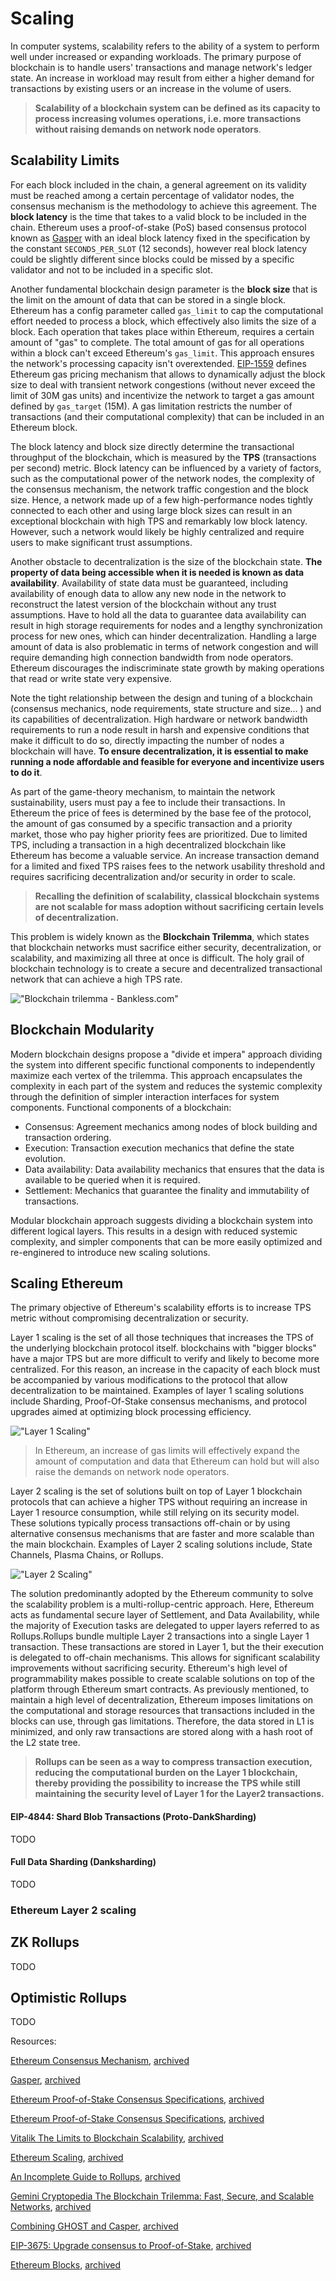 # Scaling
In computer systems, scalability refers to the ability of a system to perform well under increased or expanding workloads. The primary purpose of blockchain is to handle users' transactions and manage network's ledger state. An increase in workload may result from either a higher demand for transactions by existing users or an increase in the volume of users.
> **Scalability of a blockchain system can be defined as its capacity to process increasing volumes operations, i.e. more transactions without raising demands on network node operators**.

## Scalability Limits
For each block included in the chain, a general agreement on its validity must be reached among a certain percentage of validator nodes, the consensus mechanism is the methodology to achieve this agreement. The **block latency** is the time that takes to a valid block to be included in the chain. 
Ethereum uses a  proof-of-stake (PoS) based consensus protocol known as [Gasper](https://eips.ethereum.org/assets/eip-2982/arxiv-2003.03052-Combining-GHOST-and-Casper.pdf) with an ideal block latency fixed in the specification by the constant  `SECONDS_PER_SLOT` (12 seconds), however real block latency could be slightly different since blocks could be missed by a specific validator and not to be included in a specific slot.
 
 Another fundamental blockchain design parameter is the **block size** that is the limit on the amount of data that can be stored in a single block. Ethereum has a config parameter called `gas_limit` to cap the computational effort needed to process a block, which effectively also limits the size of a block. Each operation that takes place within Ethereum,  requires a certain amount of "gas" to complete. The total amount of gas for all operations within a block can't exceed Ethereum's `gas_limit`. This approach ensures the network's processing capacity isn't overextended. [EIP-1559](https://eips.ethereum.org/EIPS/eip-1559) defines Ethereum gas pricing mechanism that allows to dynamically adjust the block size to deal with transient network congestions (without never exceed the limit of 30M gas units) and incentivize the network to target a gas amount defined by `gas_target` (15M). A gas limitation restricts the number of transactions (and their computational complexity) that can be included in an Ethereum block.

The block latency and block size directly determine the transactional throughput of the blockchain, which is measured by the **TPS** (transactions per second) metric.  Block latency can be influenced by a variety of factors, such as the computational power of the network nodes, the complexity of the consensus mechanism, the network traffic congestion and the block size. Hence, a network made up of a few high-performance nodes tightly connected to each other and using large block sizes can result in an exceptional blockchain with high TPS and remarkably low block latency. However, such a network would likely be highly centralized and require users to make significant trust assumptions.

Another obstacle to decentralization is the size of the blockchain state. **The property of data being accessible when it is needed is known as data availability**. Availability of state data must be guaranteed, including availability of enough data to allow any new node in the network to reconstruct the latest version of the blockchain without any trust assumptions. Have to hold all the data to guarantee data availability can result in high storage requirements for nodes and a lengthy synchronization process for new ones, which can hinder decentralization. Handling a large amount of data is also problematic in terms of network congestion and will require demanding high connection bandwidth from node operators. Ethereum discourages the indiscriminate state growth by making operations that read or write state very expensive.

Note the tight relationship between the design and tuning of a blockchain (consensus mechanics, node requirements, state structure and size… ) and its capabilities of decentralization. High hardware or network bandwidth requirements to run a node result in harsh and expensive conditions that make it difficult to do so, directly impacting the number of nodes a blockchain will have. **To ensure decentralization, it is essential to make running a node affordable and feasible for everyone and incentivize users to do it**.

As part of the game-theory mechanism, to maintain the network sustainability, users must pay a fee to include their transactions. In Ethereum the price of fees is determined by the base fee of the protocol, the amount of gas consumed by a specific transaction and a priority market, those who pay higher priority fees are prioritized. Due to limited TPS, including a transaction in a high decentralized blockchain like Ethereum has become a valuable service. An increase transaction demand for a limited and fixed TPS raises fees to the network usability threshold and requires sacrificing decentralization and/or security in order to scale.

> **Recalling the definition of scalability, classical blockchain systems are not scalable for mass adoption without sacrificing certain levels of decentralization.** 

This problem is widely known as the **Blockchain Trilemma**, which states that blockchain networks must sacrifice either security, decentralization, or scalability, and maximizing all three at once is difficult. The holy grail of blockchain technology is to create a secure and decentralized transactional network that can achieve a high TPS rate.


!["Blockchain trilemma - Bankless.com"](./img/scaling/blockchain-trilemma.png "Blockchain trilemma - Bankless.com")

##  Blockchain Modularity
Modern blockchain designs propose a "divide et impera" approach dividing the system into different specific functional components to independently maximize each vertex of the trilemma. This approach encapsulates the complexity in each part of the system and reduces the systemic complexity through the definition of simpler interaction interfaces for system components. 
Functional components of a blockchain:

- Consensus: Agreement mechanics among nodes of block building and transaction ordering.
- Execution: Transaction execution mechanics that define the state evolution.
- Data availability: Data availability mechanics that ensures that the data is available to be queried when it is required.
- Settlement: Mechanics that guarantee the finality and immutability of transactions.

Modular blockchain approach suggests dividing a blockchain system into different logical layers. This results in a design with reduced systemic complexity, and simpler components that can be more easily optimized and re-enginered to introduce new scaling solutions.

## Scaling Ethereum
The primary objective of Ethereum's scalability efforts is to increase TPS metric without compromising decentralization or security. 

Layer 1 scaling is the set of all those techniques that increases the TPS of the underlying blockchain protocol itself. blockchains with "bigger blocks" have a major TPS but are more difficult to verify and likely to become more centralized. For this reason, an increase in the capacity of each block must be accompanied by various modifications to the protocol that allow decentralization to be maintained. Examples of layer 1 scaling solutions include Sharding, Proof-Of-Stake consensus mechanisms, and protocol upgrades aimed at optimizing block processing efficiency.

!["Layer 1 Scaling"](./img/scaling/layer-1-scaling.png "Layer 1 Scaling")

> In Ethereum, an increase of gas limits will effectively expand the amount of computation and data that Ethereum can hold but will also raise the demands on network node operators.

Layer 2 scaling is the set of solutions built on top of Layer 1 blockchain protocols that can achieve a higher TPS without requiring an increase in Layer 1 resource consumption, while still relying on its security model. These solutions typically process transactions off-chain or by using alternative consensus mechanisms that are faster and more scalable than the main blockchain. Examples of Layer 2 scaling solutions include, State Channels, Plasma Chains, or Rollups.

!["Layer 2 Scaling"](./img/scaling/layer-2-scaling.png "Layer 2 Scaling")

 The solution predominantly adopted by the Ethereum community to solve the scalability problem is a multi-rollup-centric approach. Here,  Ethereum acts as fundamental secure layer of Settlement, and Data Availability, while the majority of Execution tasks are delegated to upper layers referred to as Rollups.Rollups bundle multiple Layer 2 transactions into a single Layer 1 transaction. These transactions are stored in Layer 1, but the their execution is delegated to off-chain mechanisms. This allows for significant scalability improvements without sacrificing security. Ethereum's high level of programmability makes possible to create scalable solutions on top of the platform through Ethereum smart contracts. As previously mentioned, to maintain a high level of decentralization, Ethereum imposes limitations on the computational and storage resources that transactions included in the blocks can use, through gas limitations. Therefore, the data stored in L1 is minimized, and only raw transactions are stored along with a hash root of the L2 state tree.

> **Rollups can be seen as a way to compress transaction execution, reducing the computational burden on the Layer 1 blockchain, thereby providing the possibility to increase the TPS while still maintaining the security level of Layer 1 for the Layer2 transactions.**



#### EIP-4844: Shard Blob Transactions (Proto-DankSharding)
TODO

#### Full Data Sharding (Danksharding)
TODO

### Ethereum Layer 2 scaling
## ZK Rollups
TODO

## Optimistic Rollups
TODO

Resources:

[Ethereum Consensus Mechanism](https://ethereum.org/developers/docs/consensus-mechanisms), [archived](https://web.archive.org/web/20240214225609/https://ethereum.org/developers/docs/consensus-mechanisms)

[Gasper](https://ethereum.org/developers/docs/consensus-mechanisms/pos/gasper), [archived](https://web.archive.org/web/20240214225630/https://ethereum.org/developers/docs/consensus-mechanisms/pos/gasper)

[Ethereum Proof-of-Stake Consensus Specifications](https://github.com/ethereum/consensus-specs/tree/dev?tab=readme-ov-file#ethereum-proof-of-stake-consensus-specifications), [archived](https://web.archive.org/web/20240208050731/https://github.com/ethereum/consensus-specs/tree/dev)

[Ethereum Proof-of-Stake Consensus Specifications](https://ethereum.github.io/consensus-specs/), [archived](https://web.archive.org/web/20240217155014/https://ethereum.github.io/consensus-specs/)

[Vitalik The Limits to Blockchain Scalability](https://vitalik.eth.limo/general/2021/05/23/scaling.html), [archived](https://web.archive.org/web/20240205202358/https://vitalik.eth.limo/general/2021/05/23/scaling.html)

[Ethereum Scaling](https://ethereum.org/en/developers/docs/scaling), [archived](https://web.archive.org/web/20240209083702/https://ethereum.org/en/developers/docs/scaling)

[An Incomplete Guide to Rollups](https://vitalik.eth.limo/general/2021/01/05/rollup.html), [archived](https://web.archive.org/web/20240212014637/https://vitalik.eth.limo/general/2021/01/05/rollup.html)

[Gemini Cryptopedia The Blockchain Trilemma: Fast, Secure, and Scalable Networks](https://www.gemini.com/cryptopedia/blockchain-trilemma-decentralization-scalability-definition), [archived](https://web.archive.org/web/20240209073156/https://www.gemini.com/cryptopedia/blockchain-trilemma-decentralization-scalability-definition)

[Combining GHOST and Casper](https://eips.ethereum.org/assets/eip-2982/arxiv-2003.03052-Combining-GHOST-and-Casper.pdf), [archived](https://web.archive.org/web/20230907004049/https://eips.ethereum.org/assets/eip-2982/arxiv-2003.03052-Combining-GHOST-and-Casper.pdf)

[EIP-3675: Upgrade consensus to Proof-of-Stake](https://eips.ethereum.org/EIPS/eip-3675), [archived](https://web.archive.org/web/20240213102133/https://eips.ethereum.org/EIPS/eip-3675)

[Ethereum Blocks](https://ethereum.org/developers/docs/blocks), [archived](https://web.archive.org/web/20240214052915/https://ethereum.org/developers/docs/blocks)